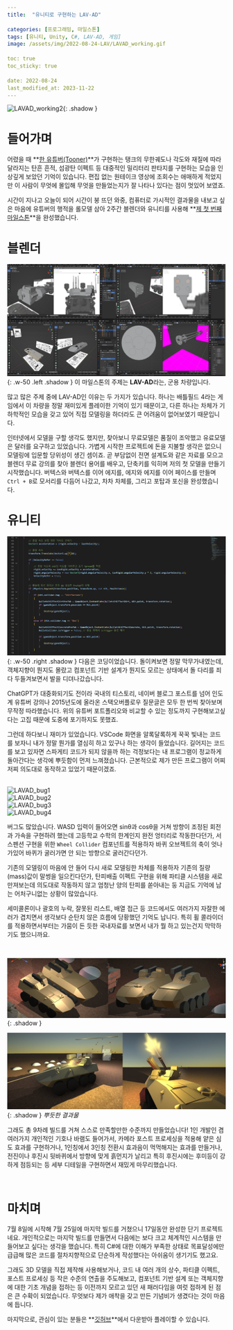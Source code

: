 ```yaml
---
title:  "유니티로 구현하는 LAV-AD"

categories: [프로그래밍, 마일스톤]
tags: [유니티, Unity, C#, LAV-AD, 게임]
image: /assets/img/2022-08-24-LAV/LAVAD_working.gif

toc: true
toc_sticky: true
 
date: 2022-08-24
last_modified_at: 2023-11-22
---
```


![LAVAD_working2](/assets/img/2022-08-24-LAV/LAVAD_working2.gif){: .shadow }

# **들어가며**

어렸을 때 **[한 유튜버(Tooner)](https://www.youtube.com/@tooner/videos)**가 구현하는 탱크의 무한궤도나 각도와 재질에 따라 달라지는 탄흔 흔적, 섬광탄 이펙트 등 대중적인 밀리터리 판타지를 구현하는 모습을 인상깊게 보았던 기억이 있습니다. 편집 없는 원테이크 영상에 조회수는 애매하게 적었지만 이 사람이 무엇에 몰입해 무엇을 만들었는지가 잘 나타나 있다는 점이 멋있어 보였죠.

시간이 지나고 오늘이 되어 시간이 붕 뜨던 와중, 컴퓨터로 가시적인 결과물을 내보고 싶은 마음에 유튜버의 행적을 롤모델 삼아 2주간 블렌더와 유니티를 사용해 **[제 첫 번째 마일스톤](https://kiw6024.github.io/categories/%EB%A7%88%EC%9D%BC%EC%8A%A4%ED%86%A4/)**을 완성했습니다.

# **블렌더**

![LAVAD_modeling](/assets/img/2022-08-24-LAV/LAVAD_modeling.png){: .w-50 .left .shadow }
이 마일스톤의 주제는 **LAV-AD**라는, 군용 차량입니다.

많고 많은 주제 중에 LAV-AD인 이유는 두 가지가 있습니다. 하나는 배틀필드 4라는 게임에서 이 차량을 정말 재미있게 플레이한 기억이 있기 때문이고, 다른 하나는 차체가 기하학적인 모습을 갖고 있어 직접 모델링을 하더라도 큰 어려움이 없어보였기 때문입니다.

인터넷에서 모델을 구할 생각도 했지만, 찾아보니 무료모델은 품질이 조악했고 유료모델은 달러를 요구하고 있었습니다. 가볍게 시작한 프로젝트에 돈을 지불할 생각은 없으니 모델링에 입문할 당위성이 생긴 셈이죠. 곧 부담없이 전면 설계도와 같은 자료를 모으고 블렌더 무료 강의를 찾아 블렌더 용어를 배우고, 단축키를 익히며 저의 첫 모델을 만들기 시작했습니다. 버텍스와 버텍스를 이어 에지를, 에지와 에지를 이어 페이스를 만들며 `Ctrl + B`로 모서리를 다듬어 나갔고, 차차 차체를, 그리고 포탑과 포신을 완성했습니다.

# **유니티**

![LAVAD_coding](/assets/img/2022-08-24-LAV/LAVAD_coding.png){: .w-50 .right .shadow }
다음은 코딩이었습니다. 돌이켜보면 정말 막무가내였는데, 객체지향이 뭔지도 몰랐고 컴포넌트 기반 설계가 뭔지도 모르는 상태에서 돌 다리를 죄다 두들겨보면서 발을 디뎌나갔습니다.

ChatGPT가 대중화되기도 전이라 국내의 티스토리, 네이버 블로그 포스트를 넘어 인도계 유튜버 강의나 2015년도에 올라온 스택오버플로우 질문글은 모두 한 번씩 찾아보며 무작정 따라했습니다. 위의 유튜버 포트폴리오와 비교할 수 있는 정도까지 구현해보고싶다는 고집 때문에 도중에 포기하지도 못했죠.

그런데 하다보니 재미가 있었습니다. VSCode 화면을 알록달록하게 꾹꾹 빛내는 코드를 보자니 내가 정말 뭔가를 열심히 하고 있구나 하는 생각이 들었습니다. 길어지는 코드를 보고 있자면 스파게티 코드가 되지 않을까 하는 걱정보다는 내 프로그램이 정교하게 돌아간다는 생각에 뿌듯함이 먼저 느껴졌습니다. 근본적으로 제가 만든 프로그램이 어찌저찌 의도대로 동작하고 있었기 때문이겠죠.

<br>

<div class="row">
    <div class="col-md-6">
        <img src="/assets/img/2022-08-24-LAV/LAVAD_bug1.gif" alt="LAVAD_bug1">
    </div>
    <div class="col-md-6">
        <img src="/assets/img/2022-08-24-LAV/LAVAD_bug2.gif" alt="LAVAD_bug2">
    </div>
</div>
<div class="row">
    <div class="col-md-6">
        <img src="/assets/img/2022-08-24-LAV/LAVAD_bug3.gif" alt="LAVAD_bug3">
    </div>
    <div class="col-md-6">
        <img src="/assets/img/2022-08-24-LAV/LAVAD_bug4.gif" alt="LAVAD_bug4">
    </div>
</div>

버그도 많았습니다. WASD 입력이 들어오면 sinθ과 cosθ을 거쳐 방향이 조정된 회전과 가속을 구현하려 했는데 고등학교 수학의 한계인지 완전 엉터리로 작동한다던가, 서스펜션 구현을 위한 `Wheel Collider` 컴포넌트를 적용하자 바퀴 오브젝트의 축이 엇나가있어 바퀴가 굴러가면 안 되는 방향으로 굴러간다던가.

기존의 모델링이 마음에 안 들어 다시 새로 모델링한 차체를 적용하자 기존의 질량(mass)값이 말썽을 일으킨다던가, 탄피배출 이펙트 구현을 위해 파티클 시스템을 새로 만져보는데 의도대로 작동하지 않고 엄청난 양의 탄피를 쏟아내는 둥 지금도 기억에 남는 어처구니없는 상황이 많았습니다.

세미콜론이나 괄호의 누락, 잘못된 리스트, 배열 접근 등 코드에서도 여러가지 자잘한 에러가 겹치면서 생각보다 순탄치 않은 흐름에 당황했던 기억도 납니다. 특히 휠 콜라이더를 적용하면서부터는 가뭄이 든 듯한 국내자료를 보면서 내가 뭘 하고 있는건지 막막하기도 했으니까요.

<br>

![LAVAD_main](/assets/img/2022-08-24-LAV/LAVAD_main.png){: .shadow }

![LAVAD_main2](/assets/img/2022-08-24-LAV/LAVAD_main2.png){: .shadow }
_뿌듯한 결과물_

그래도 총 9차례 빌드를 거쳐 스스로 만족할만한 수준까지 만들었습니다! 1인 개발인 겸 여러가지 개인적인 기호나 바램도 들어가서, 카메라 포스트 프로세싱을 적용해 얕은 심도 효과를 구현하거나, 1인칭에서 3인칭 전환시 효과음이 먹먹해지는 효과를 만들거나, 전진이나 후진시 뒷바퀴에서 방향에 맞게 흙먼지가 날리고 특히 후진시에는 후미등이 강하게 점등되는 등 세부 디테일을 구현하면서 재밌게 마무리했습니다.

<br>

# **마치며**

7월 8일에 시작해 7월 25일에 마지막 빌드를 거쳤으니 17일동안 완성한 단기 프로젝트네요. 개인적으로는 마지막 빌드를 만들면서 다음에는 보다 크고 체계적인 시스템을 만들어보고 싶다는 생각을 했습니다. 특히 C#에 대한 이해가 부족한 상태로 목표달성에만 급급해 많은 코드를 절차지향적으로 단순하게 작성했다는 아쉬움이 생기기도 했고요.

그래도 3D 모델을 직접 제작해 사용해보거나, 코드 내 여러 개의 상수, 파티클 이펙트, 포스트 프로세싱 등 작은 수준의 연출을 주도해보고, 컴포넌트 기반 설계 또는 객체지향에 대한 기초 개념을 접하는 등 이전까지 모르고 있던 새 패러다임을 여럿 접하게 된 점은 큰 수확이 되었습니다. 무엇보다 제가 애착을 갖고 만든 기념비가 생겼다는 것이 마음에 듭니다.

마지막으로, 관심이 있는 분들은 **[깃허브](https://github.com/kiw6024/LAV-AD)**에서 다운받아 플레이할 수 있습니다.